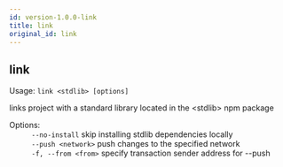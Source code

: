 ```yaml
---
id: version-1.0.0-link
title: link
original_id: link
---
```


<div class="cli-command"><h2 class="cli-title">link</h2><p class="cli-usage">Usage: <code>link &lt;stdlib&gt; [options]</code></p><p>links project with a standard library located in the &lt;stdlib&gt; npm package<br/></p><dl><dt><span>Options:</span></dt><dd><div><code>--no-install</code> skip installing stdlib dependencies locally</div><div><code>--push &lt;network&gt;</code> push changes to the specified network</div><div><code>-f, --from &lt;from&gt;</code> specify transaction sender address for --push</div></dd></dl></div>
